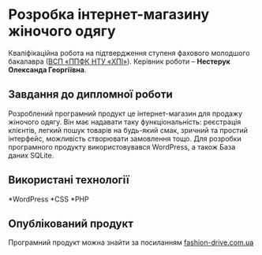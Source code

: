 # Розробка інтернет-магазину жіночого одягу

Кваліфікаційна робота на підтвердження ступеня фахового молодшого
бакалавра ([ВСП «ППФК НТУ «ХПІ»](http://polytechnic.poltava.ua)). Керівник
роботи – **Нестерук Олександа Георгіївна**.

## Завдання до дипломної роботи
Розроблений програмний продукт це інтернет-магазин для продажу жіночого одягу. Він має надавати таку функціональність: реєстрація клієнтів, легкий пошук товарів на будь-який смак, зричний та простий інтерфейс, можливість створювати замовлення тощо.
Для розробки програмного продукту використовувався WordPress, а також База даних SQLite.


## Використані технології
*WordPress
*CSS
*PHP

  
## Опублікований продукт
Програмний продукт можна знайти за посиланням [fashion-drive.com.ua](https://fashion-drive.com.ua/)
